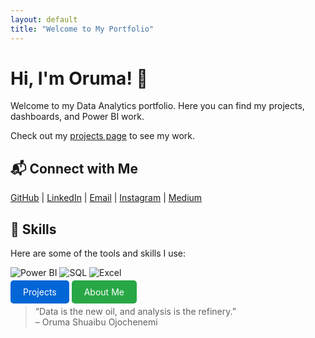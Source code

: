 ```yaml
---
layout: default
title: "Welcome to My Portfolio"
---
```


# Hi, I'm Oruma! 👋

Welcome to my Data Analytics portfolio. Here you can find my projects, dashboards, and Power BI work.

Check out my [projects page](Project.md) to see my work.
## 📬 Connect with Me
[GitHub](https://github.com/orumaa) | [LinkedIn](https://www.linkedin.com/in/shuaibu-oruma-529192138/) | [Email](mailto:orumashuaib@gmail.com) | [Instagram](https://www.instagram.com/chenemi___/?next=%2F&hl=en) | [Medium](https://medium.com/@orumashuaib)

## 💼 Skills
Here are some of the tools and skills I use:

![Power BI](https://img.shields.io/badge/Power%20BI-F2C80F?style=for-the-badge&logo=power-bi&logoColor=white)
![SQL](https://img.shields.io/badge/SQL-4479A1?style=for-the-badge&logo=sql&logoColor=white)
![Excel](https://img.shields.io/badge/Excel-217346?style=for-the-badge&logo=microsoft-excel&logoColor=white)

<a href="/https://github.com/orumaa/data-analytics-portfolio1/blob/main/Project.md/" style="text-decoration:none; background-color:#0366d6; color:white; padding:10px 20px; border-radius:5px;">Projects</a>
<a href="/about.md/" style="text-decoration:none; background-color:#28a745; color:white; padding:10px 20px; border-radius:5px;">About Me</a>

> “Data is the new oil, and analysis is the refinery.”  
> – Oruma Shuaibu Ojochenemi

